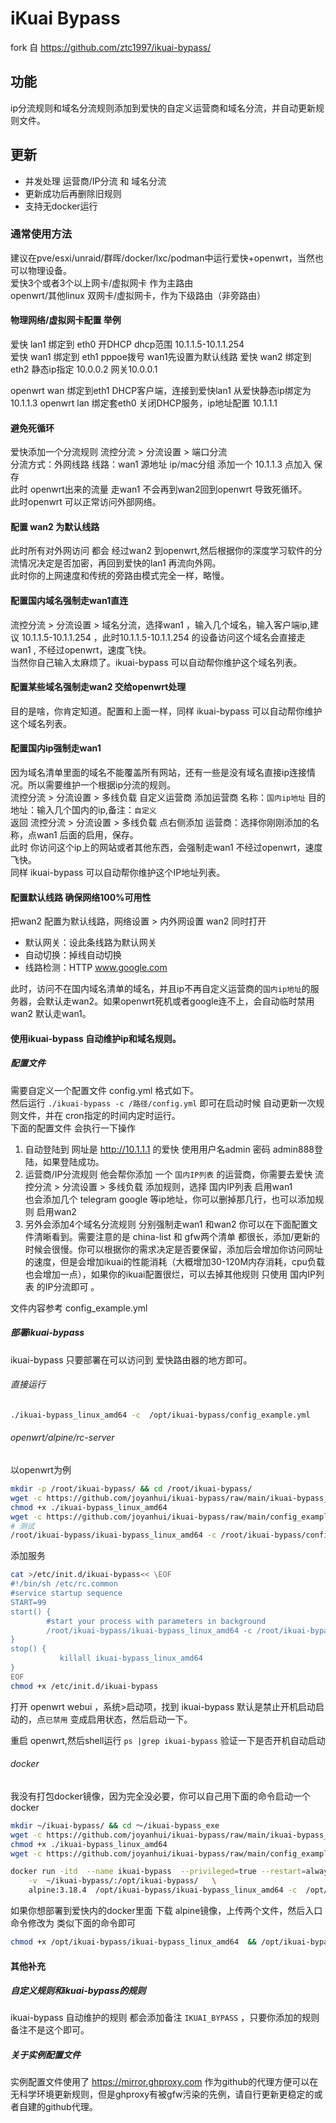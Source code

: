 # iKuai Bypass
fork 自 https://github.com/ztc1997/ikuai-bypass/

## 功能
ip分流规则和域名分流规则添加到爱快的自定义运营商和域名分流，并自动更新规则文件。  
## 更新
- 并发处理 运营商/IP分流 和 域名分流
- 更新成功后再删除旧规则  
- 支持无docker运行
### 通常使用方法 
建议在pve/esxi/unraid/群晖/docker/lxc/podman中运行爱快+openwrt，当然也可以物理设备。    
爱快3个或者3个以上网卡/虚拟网卡 作为主路由   
openwrt/其他linux 双网卡/虚拟网卡，作为下级路由（非旁路由）    
#### 物理网络/虚拟网卡配置 举例
爱快 lan1 绑定到 eth0  开DHCP dhcp范围 10.1.1.5-10.1.1.254   
爱快 wan1 绑定到 eth1  pppoe拨号    wan1先设置为默认线路
爱快 wan2 绑定到 eth2  静态ip指定 10.0.0.2 网关10.0.0.1   

openwrt  wan 绑定到eth1 DHCP客户端，连接到爱快lan1 从爱快静态ip绑定为10.1.1.3
openwrt  lan 绑定套eth0 关闭DHCP服务，ip地址配置 10.1.1.1

#### 避免死循环
爱快添加一个分流规则 流控分流 > 分流设置 > 端口分流   
分流方式：外网线路   线路：wan1  源地址 ip/mac分组 添加一个 10.1.1.3 点加入  保存   
此时 openwrt出来的流量 走wan1 不会再到wan2回到openwrt 导致死循环。  
此时openwrt 可以正常访问外部网络。  
#### 配置  wan2 为默认线路
此时所有对外网访问 都会 经过wan2 到openwrt,然后根据你的深度学习软件的分流情况决定是否加密，再回到爱快的lan1 再流向外网。  
此时你的上网速度和传统的旁路由模式完全一样，略慢。
#### 配置国内域名强制走wan1直连
流控分流 > 分流设置 > 域名分流，选择wan1 ，输入几个域名，输入客户端ip,建议 10.1.1.5-10.1.1.254 ，此时10.1.1.5-10.1.1.254 的设备访问这个域名会直接走wan1 , 不经过openwrt，速度飞快。   
当然你自己输入太麻烦了。ikuai-bypass 可以自动帮你维护这个域名列表。  
#### 配置某些域名强制走wan2 交给openwrt处理
目的是啥，你肯定知道。配置和上面一样，同样 ikuai-bypass 可以自动帮你维护这个域名列表。 
#### 配置国内ip强制走wan1
因为域名清单里面的域名不能覆盖所有网站，还有一些是没有域名直接ip连接情况。所以需要维护一个根据ip分流的规则。   
流控分流 > 分流设置 > 多线负载  自定义运营商  添加运营商  名称：`国内ip地址` 目的地址：输入几个国内的ip,备注：`自定义`  
返回  流控分流 > 分流设置 > 多线负载  点右侧添加 运营商：选择你刚刚添加的名称，点wan1 后面的启用，保存。  
此时 你访问这个ip上的网站或者其他东西，会强制走wan1 不经过openwrt，速度飞快。     
同样 ikuai-bypass 可以自动帮你维护这个IP地址列表。   
#### 配置默认线路 确保网络100%可用性 
把wan2 配置为默认线路，网络设置 > 内外网设置  wan2 同时打开 
-  默认网关：设此条线路为默认网关   
-  自动切换：掉线自动切换    
-  线路检测：HTTP  www.google.com   
 
此时，访问不在国内域名清单的域名，并且ip不再自定义运营商的`国内ip地址`的服务器，会默认走wan2。如果openwrt死机或者google连不上，会自动临时禁用wan2 默认走wan1。

#### 使用ikuai-bypass 自动维护ip和域名规则。
##### 配置文件
需要自定义一个配置文件 config.yml 格式如下。  
然后运行  ` ./ikuai-bypass -c /路径/config.yml ` 即可在启动时候 自动更新一次规则文件，并在 cron指定的时间内定时运行。  
下面的配置文件 会执行一下操作
1. 自动登陆到 网址是 http://10.1.1.1 的爱快 使用用户名admin 密码 admin888登陆，如果登陆成功。    
2. 运营商/IP分流规则  他会帮你添加 一个 `国内IP列表` 的运营商，你需要去爱快 流控分流 > 分流设置 > 多线负载  添加规则，选择 国内IP列表 启用wan1   
也会添加几个 telegram google 等ip地址，你可以删掉那几行，也可以添加规则 启用wan2     
3. 另外会添加4个域名分流规则 分别强制走wan1 和wan2 你可以在下面配置文件清晰看到。需要注意的是 china-list 和 gfw两个清单 都很长，添加/更新的时候会很慢。你可以根据你的需求决定是否要保留，添加后会增加你访问网址的速度，但是会增加ikuai的性能消耗（大概增加30-120M内存消耗，cpu负载也会增加一点），如果你的ikuai配置很烂，可以去掉其他规则 只使用  国内IP列表  的IP分流即可  。

文件内容参考  config_example.yml  

##### 部署ikuai-bypass
ikuai-bypass 只要部署在可以访问到 爱快路由器的地方即可。  
###### 直接运行
```sh
./ikuai-bypass_linux_amd64 -c  /opt/ikuai-bypass/config_example.yml
```
###### openwrt/alpine/rc-server
以openwrt为例
```sh
mkdir -p /root/ikuai-bypass/ && cd /root/ikuai-bypass/
wget -c https://github.com/joyanhui/ikuai-bypass/raw/main/ikuai-bypass_linux_amd64
chmod +x ./ikuai-bypass_linux_amd64
wget -c https://github.com/joyanhui/ikuai-bypass/raw/main/config_example.yml
# 测试
/root/ikuai-bypass/ikuai-bypass_linux_amd64 -c /root/ikuai-bypass/config_example.yml 
```
添加服务
```sh
cat >/etc/init.d/ikuai-bypass<< \EOF
#!/bin/sh /etc/rc.common
#service startup sequence
START=99
start() {
        #start your process with parameters in background
        /root/ikuai-bypass/ikuai-bypass_linux_amd64 -c /root/ikuai-bypass/config_example.yml  &
}
stop() {
           killall ikuai-bypass_linux_amd64
}
EOF
chmod +x /etc/init.d/ikuai-bypass

```
打开 openwrt webui ，系统>启动项，找到 ikuai-bypass 默认是禁止开机启动启动的，点`已禁用` 变成启用状态，然后启动一下。

重启 openwrt,然后shell运行 `ps |grep ikuai-bypass` 验证一下是否开机自动启动

###### docker
我没有打包docker镜像，因为完全没必要，你可以自己用下面的命令启动一个docker   
```sh
mkdir ~/ikuai-bypass/ && cd ～/ikuai-bypass_exe
wget -c https://github.com/joyanhui/ikuai-bypass/raw/main/ikuai-bypass_linux_amd64
chmod +x ./ikuai-bypass_linux_amd64
wget -c https://github.com/joyanhui/ikuai-bypass/raw/main/config_example.yml

docker run -itd  --name ikuai-bypass  --privileged=true --restart=always   \
    -v  ~/ikuai-bypass/:/opt/ikuai-bypass/   \
    alpine:3.18.4  /opt/ikuai-bypass/ikuai-bypass_linux_amd64 -c  /opt/ikuai-bypass/config_example.yml

```
如果你想部署到爱快内的docker里面  下载 alpine镜像，上传两个文件，然后入口 命令修改为 类似下面的命令即可
```sh
chmod +x /opt/ikuai-bypass/ikuai-bypass_linux_amd64  && /opt/ikuai-bypass/ikuai-bypass_linux_amd64 -c  /opt/ikuai-bypass/config_example.yml
```




#### 其他补充
##### 自定义规则和ikuai-bypass的规则
ikuai-bypass 自动维护的规则 都会添加备注 `IKUAI_BYPASS` ，只要你添加的规则备注不是这个即可。
##### 关于实例配置文件
实例配置文件使用了 https://mirror.ghproxy.com 作为github的代理方便可以在无科学环境更新规则，但是ghproxy有被gfw污染的先例，请自行更新更稳定的或者自建的github代理。  